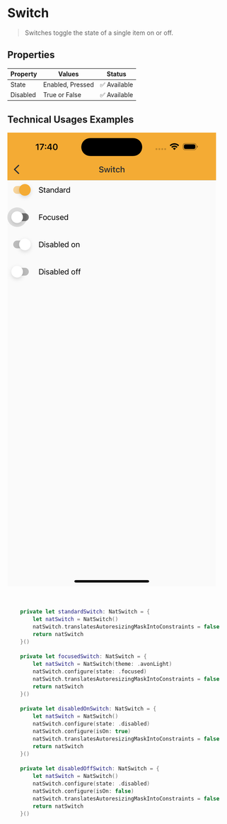 # Switch

> Switches toggle the state of a single item on or off.

## Properties

| Property           | Values                         | Status            |
| --------------     | -------------------------      | ----------------- |
| State             | Enabled, Pressed                          | ✅  Available     |
| Disabled          | True or False   | ✅  Available     |


## Technical Usages Examples

![](./images/switch.png)

<br>

```swift
    private let standardSwitch: NatSwitch = {
        let natSwitch = NatSwitch()
        natSwitch.translatesAutoresizingMaskIntoConstraints = false
        return natSwitch
    }()

    private let focusedSwitch: NatSwitch = {
        let natSwitch = NatSwitch(theme: .avonLight)
        natSwitch.configure(state: .focused)
        natSwitch.translatesAutoresizingMaskIntoConstraints = false
        return natSwitch
    }()

    private let disabledOnSwitch: NatSwitch = {
        let natSwitch = NatSwitch()
        natSwitch.configure(state: .disabled)
        natSwitch.configure(isOn: true)
        natSwitch.translatesAutoresizingMaskIntoConstraints = false
        return natSwitch
    }()

    private let disabledOffSwitch: NatSwitch = {
        let natSwitch = NatSwitch()
        natSwitch.configure(state: .disabled)
        natSwitch.configure(isOn: false)
        natSwitch.translatesAutoresizingMaskIntoConstraints = false
        return natSwitch
    }()
```
